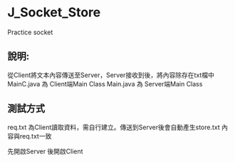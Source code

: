 # J_Socket_Store
Practice socket

## 說明:
從Client將文本內容傳送至Server，Server接收到後，將內容除存在txt檔中
MainC.java 為 Client端Main Class
Main.java 為 Server端Main Class

## 測試方式
req.txt 為Client讀取資料，需自行建立。傳送到Server後會自動產生store.txt 內容與req.txt一致

先開啟Server 後開啟Client
